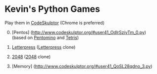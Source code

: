 # Kevin's Python Games

Play them in [CodeSkulptor](http://www.codeskulptor.org) (Chrome is preferred)

0. [Pentos] (http://www.codeskulptor.org/#user41_OdlrSzivTm_0.py) (based on [Pentomino](https://en.wikipedia.org/wiki/Pentomino) and [Tetris](https://en.wikipedia.org/wiki/Tetris))

0. [Letterpress](http://www.codeskulptor.org/#user41_ZTrflWxgeU_12.py) ([Letterpress](http://www.atebits.com/letterpress/) clone)

0. [2048](http://www.codeskulptor.org/#user41_seqx5glx8Z_8.py) ([2048](https://en.wikipedia.org/wiki/2048_(video_game)) clone)

0. [Memory] (http://www.codeskulptor.org/#user41_QoSL28qdno_3.py)
